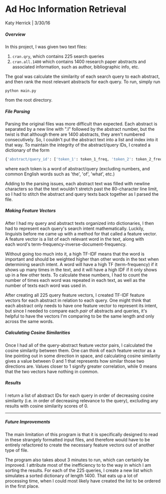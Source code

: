 # Ad Hoc Information Retrieval
Katy Herrick | 3/30/16

##### Overview
In this project, I was given two text files:
1. `cran.qry`, which contains 225 search queries
2. `cran.all.1400` which contains 1400 research paper abstracts and associated information, such as author, bibliographic info, etc.

The goal was calculate the similarity of each search query to each abstract, and then rank the most relevant abstracts for each query. To run, simply run
``` shell
python main.py
```
from the root directory.

##### File Parsing
Parsing the original files was more difficult than expected. Each abstract is separated by a new line with ".I" followed by the abstract number, but the twist is that although there are 1400 abstracts, they aren't numbered consecutively. So, I couldn't put the abstract text into a list and index into it that way. To maintain the integrity of the abstract/query IDs, I created a dictionary of the form
``` python
{'abstract/query_id': ['token_1': token_1_freq, 'token_2': token_2_freq,... 'token_n': token_n_freq}
```
where each token is a word of abstract/query (excluding numbers, and common English words such as 'the', 'of', 'what', etc.)

Adding to the parsing issues, each abstract text was filled with newline characters so that the text wouldn't stretch past the 80-character line limit, so I had to stitch the abstract and query texts back together as I parsed the file.

##### Making Feature Vectors
After I had my query and abstract texts organized into dictionaries, I then had to represent each query's search intent mathematically. Luckily, linguists before me came up with a method for that called a feature vector. A feature vector is a list of each relevant word in the text, along with each word's term-frequency-inverse-document-frequency. 

Without going too much into it, a high TF-IDF means that the word is important and should be weighted higher than other words in the text when determining search intent. A word will have a high TF (term-frequency) if it shows up many times in the text, and it will have a high IDF if it only shows up in a few other texts. To calculate these numbers, I had to count the number of times each word was repeated in each text, as well as the number of texts each word was used in. 

After creating all 225 query feature vectors, I created TF-IDF feature vectors for each abstract in relation to each query. One might think that each abstract only needs to have one feature vector to represent its intent, but since I needed to compare each _pair_ of abstracts and queries, it's helpful to have the vectors I'm comparing to be the same length and only across the same words. 

##### Calculating Cosine Similarities
Once I had all of the query-abstract feature vector pairs, I calculated the cosine similarity between them. One can think of each feature vector as a line pointing out in some direction in space, and calculating cosine similarity gives a value between 0 and 1 that represents how similar those two directions are. Values closer to 1 signify greater correlation, while 0 means that the two vectors have nothing in common.

##### Results
I return a list of abstract IDs for each query in order of decreasing cosine similarity (i.e. in order of decreasing relevance to the query), excluding any results with cosine similarity scores of 0.

---
##### Future Improvements
The main limitation of this program is that it is specifically designed to read in these strangely formatted input files, and therefore would have to be entirely refactored to create the necessary feature vectors out of another type of file.

The program also takes about 3 minutes to run, which can certainly be improved. I attribute most of the inefficiency to to the way in which I am sorting the results. For each of the 225 queries, I create a new list which simulates a sorted dictionary of length 1400. That eats up a lot of processing time, when I could most likely have created the list to be ordered in the first place.